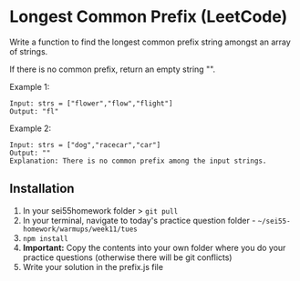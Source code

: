 
# Longest Common Prefix (LeetCode)
Write a function to find the longest common prefix string amongst an array of strings.

If there is no common prefix, return an empty string "".

 

Example 1:
```
Input: strs = ["flower","flow","flight"]
Output: "fl"
```
Example 2:
```
Input: strs = ["dog","racecar","car"]
Output: ""
Explanation: There is no common prefix among the input strings.
```

## Installation
1. In your sei55homework folder > `git pull`
2. In your terminal, navigate to today's practice question folder - `~/sei55-homework/warmups/week11/tues`
3. `npm install`
4. **Important:** Copy the contents into your own folder where you do your practice questions (otherwise there will be git conflicts) 
5. Write your solution in the prefix.js file